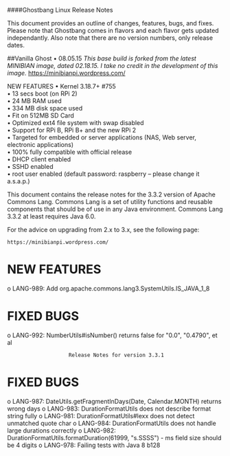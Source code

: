 ####Ghostbang Linux Release Notes

This document provides an outline of changes, features, bugs, and fixes. 
Please note that Ghostbang comes in flavors and each flavor gets updated
independantly. Also note that there are no version numbers, only release dates. 

##Vanilla Ghost • 08.05.15
<i>This base build is forked from the latest MINIBIAN image, dated 02.18.15. I take no credit in the development of this image.</i> https://minibianpi.wordpress.com/

NEW FEATURES
• Kernel 3.18.7+ #755  
• 13 secs boot (on RPi 2)  
• 24 MB RAM used  
• 334 MB disk space used  
• Fit on 512MB SD Card  
• Optimized ext4 file system with swap disabled  
• Support for RPi B, RPi B+ and the new RPi 2  
• Targeted for embedded or server applications (NAS, Web server, electronic applications)  
• 100% fully compatible with official release  
• DHCP client enabled  
• SSHD enabled  
• root user enabled (default password: raspberry – please change it a.s.a.p.)  

This document contains the release notes for the 3.3.2 version of
Apache Commons Lang. Commons Lang is a set of utility functions and reusable 
components that should be of use in any Java environment. Commons Lang 3.3.2
at least requires Java 6.0.

For the advice on upgrading from 2.x to 3.x, see the following page: 

    https://minibianpi.wordpress.com/


NEW FEATURES
==============

o LANG-989:  Add org.apache.commons.lang3.SystemUtils.IS_JAVA_1_8

FIXED BUGS
============

o LANG-992:  NumberUtils#isNumber() returns false for "0.0", "0.4790", et al

                        Release Notes for version 3.3.1

FIXED BUGS
============

o LANG-987:  DateUtils.getFragmentInDays(Date, Calendar.MONTH) returns wrong
             days
o LANG-983:  DurationFormatUtils does not describe format string fully
o LANG-981:  DurationFormatUtils#lexx does not detect unmatched quote char
o LANG-984:  DurationFormatUtils does not handle large durations correctly
o LANG-982:  DurationFormatUtils.formatDuration(61999, "s.SSSS") - ms field
             size should be 4 digits
o LANG-978:  Failing tests with Java 8 b128
